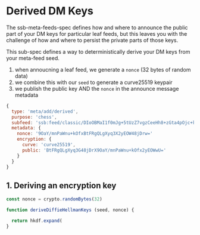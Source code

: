 # Derived DM Keys

The ssb-meta-feeds-spec defines how and where to announce the public part of your DM keys
for particular leaf feeds, but this leaves you with the challenge of how and where to persist
the private parts of those keys.

This sub-spec defines a way to deterministically derive your DM keys from your meta-feed seed.

1. when annoucning a leaf feed, we generate a `nonce` (32 bytes of random data)
2. we combine this with our `seed` to generate a curve25519 keypair
3. we publish the public key AND the `nonce` in the announce message metadata
  ```js
  {
    type: 'meta/add/derived',
    purpose: 'chess',
    subfeed: 'ssb:feed/classic/DIoOBMaI1f0mJg+5tUzZ7vgzCeeHh8+zGta4pOjc+k0='
    metadata: {
      nonce: '9OaY/mnPaWnu+kOfxBtFRgQLgXyq3X2yEOW48jDrw='
      encryption: {
        curve: 'curve25519',
        public: 'BtFRgQLgXyq3G48jDrX9OaY/mnPaWnu+kOfx2yEOWwU='
      }
    }
  }
  ```

## 1. Deriving an encryption key

```js
const nonce = crypto.randomBytes(32)

function deriveDiffieHellmanKeys (seed, nonce) {

  return hkdf.expand(
}
```


